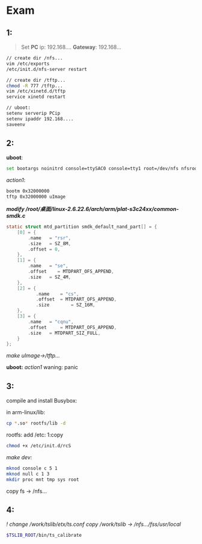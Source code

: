 # Exam

## 1:
>  Set **PC** ip: 192.168....
>  **Gateway**: 192.168...


```	bash
// create dir /nfs...
vim /etc/exports
/etc/init.d/nfs-server restart
```

```bash
// create dir /tftp...
chmod -R 777 /tftp...
vim /etc/xinetd.d/tftp
service xinetd restart

// uboot:
setenv serverip PCip
setenv ipaddr 192.168....
saveenv
```



## 2:

**uboot**:

```bash
set bootargs noinitrd console=ttySAC0 console=tty1 root=/dev/nfs nfsroot=192.168.9.96:/nfs996/fss ip=192.168.9.97:192.168.9.96:192.168.9.1:255.255.255.0::eth0:off
```

*action1*:

```bash
bootm 0x32000000
tftp 0x32000000 uImage
```



***modify /root/桌面/linux-2.6.22.6/arch/arm/plat-s3c24xx/common-smdk.c***

```c
static struct mtd_partition smdk_default_nand_part[] = {
	[0] = {
		.name	= "rsr",
		.size	= SZ_8M,
		.offset	= 0,
	},
	[1] = {
		.name	= "se",
		.offset    = MTDPART_OFS_APPEND,
		.size	= SZ_4M,
	},
	[2] = {
	       .name	= "cs",
	       .offset 	= MTDPART_OFS_APPEND,
	       .size		= SZ_16M,
	},
	[3] = {
		.name	= "cqnu",
		.offset 	= MTDPART_OFS_APPEND,
		.size	= MTDPART_SIZ_FULL,
	}
};
```



*make uImage->/tftp...*

**uboot:**
*action1*
waning: panic

## 3:
compile and install Busybox: 

in arm-linux/lib:

```bash
cp *.so* rootfs/lib -d
```



rootfs:
add /etc: 1:copy

```bash
chmod +x /etc/init.d/rcS
```

*make dev:*

```bash
mknod console c 5 1
mknod null c 1 3
mkdir proc mnt tmp sys root
```


copy fs -> /nfs...



## 4:

*! change /work/tslib/etx/ts.conf* 
*copy /work/tslib -> /nfs.../fss/usr/local*

```bash
$TSLIB_ROOT/bin/ts_calibrate
```





 


